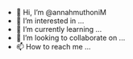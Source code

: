 - 👋 Hi, I’m @annahmuthoniM
- 👀 I’m interested in ...
- 🌱 I’m currently learning ...
- 💞️ I’m looking to collaborate on ...
- 📫 How to reach me ...

<!---
annahmuthoniM/annahmuthoniM is a ✨ special ✨ repository because its `README.md` (this file) appears on your GitHub profile.
You can click the Preview link to take a look at your changes.
--->
